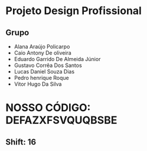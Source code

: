 # Projeto Design Profissional

## Grupo

- Alana Araújo Policarpo
- Caio Antony De oliveira
- Eduardo Garrido De Almeida Júnior
- Gustavo Corrêa Dos Santos 
- Lucas Daniel Souza Dias 
- Pedro henrique Roque
- Vitor Hugo Da Silva

# NOSSO CÓDIGO: DEFAZXFSVQUQBSBE

## Shift: 16

